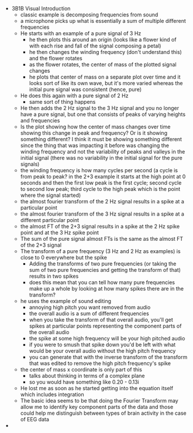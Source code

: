 - 3B1B Visual Introduction
	- classic example is decomposing frequencies from sound
	- a microphone picks up what is essentially a sum of multiple different frequencies
	- He starts with an example of a pure signal of 3 Hz
		- he then plots this around an origin (looks like a flower kind of with each rise and fall of the signal composing a petal)
		- he then changes the winding frequency (don't understand this) and the flower rotates
		- as the flower rotates, the center of mass of the plotted signal changes
		- he plots that center of mass on a separate plot over time and it looks sort of like its own wave, but it's more varied whereas the initial pure signal was consistent (hence, pure)
	- He does this again with a pure signal of 2 Hz
		- same sort of thing happens
	- He then adds the 2 Hz signal to the 3 Hz signal and you no longer have a pure signal, but one that consists of peaks of varying heights and frequencies
	- Is the plot showing how the center of mass changes over time showing this change in peak and frequency? Or is it showing something different? I think it must be showing something different since the thing that was impacting it before was changing the winding frequency and not the variability of peaks and valleys in the initial signal (there was no variability in the initial signal for the pure signals)
	- the winding frequency is how many cycles per second (a cycle is from peak to peak? in the 2+3 example it starts at the high point at 0 seconds and then the first low peak is the first cycle; second cycle to second low peak; third cycle to the high peak which is the point where the signal started)
	- the almost fourier transform of the 2 Hz signal results in a spike at a particular point
	- the almost fourier transform of the 3 Hz signal results in a spike at a different particular point
	- the almost FT of the 2+3 signal results in a spike at the 2 Hz spike point and at the 3 Hz spike point
	- The sum of the pure signal almost FTs is the same as the almost FT of the 2+3 signal
	- The transform of a pure frequency (3 Hz and 2 Hz as examples) is close to 0 everywhere but the spike
		- Adding the transforms of two pure frequencies (or taking the sum of two pure frequencies and getting the transform of that) results in two spikes
		- does this mean that you can tell how many pure frequencies make up a whole by looking at how many spikes there are in the transform?
	- he uses the example of sound editing
		- annoying high pitch you want removed from audio
		- the overall audio is a sum of different frequencies
		- when you take the transform of that overall audio, you'll get spikes at particular points representing the component parts of the overall audio
		- the spike at some high frequency will be your high pitched audio
		- if you were to smush that spike down you'd be left with what would be your overall audio without the high pitch frequency
		- you can generate that with the inverse transform of the transform that was edited to remove the high pitch frequency's spike
	- the center of mass x coordinate is only part of this
		- talks about thinking in terms of a complex plane
		- so you would have something like 0.20 - 0.13i
	-  He lost me as soon as he started getting into the equation itself which includes integration
	- The basic idea seems to be that doing the Fourier Transform may allow me to identify key component parts of the data and those could help me distinguish between types of brain activity in the case of EEG data
- 